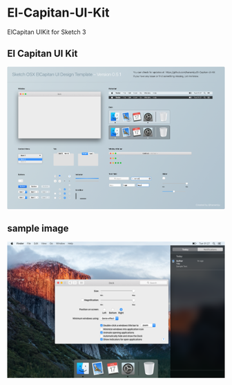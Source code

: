 # El-Capitan-UI-Kit

ElCapitan UIKit for Sketch 3

## El Capitan UI Kit
![](https://raw.githubusercontent.com/hanamiju/El-Capitan-UI-Kit/master/UIKit.png)

## sample image
![](https://raw.githubusercontent.com/hanamiju/El-Capitan-UI-Kit/master/sample_image.png)
